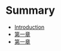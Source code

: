 # Summary

* [Introduction](README.md)
* [第一章](/charter1/README.md)
* [第一章](//charter1/README.md)



